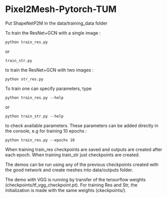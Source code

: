 # Pixel2Mesh-Pytorch-TUM

Put ShapeNetP2M in the data/training_data folder

To train the ResNet+GCN with a single image :
```
python train_res.py 
```
or 
```
train_str.py 
```
to train the ResNet+GCN with two images :

```
python str_res.py 
```
To train one can specify parameters, type
```
python train_res.py --help
```
or
```
python train_str.py --help
```
to check available parameters. These parameters can be added directly in the console, e.g for training 10 epochs :
```
python train_res.py --epochs 10
```
When training train_res checkpoints are saved and outputs are created after each epoch. When training train_str just checkpoints are created.

The demos can be run using any of the previous checkpoints created with the good network and create meshes into data/outputs folder.

The demo with VGG is running by transfer of the tensorflow weights (checkpoints/tf_vgg_checkpoint.pt). For training Res and Str, the initialization is made with the same weights (ckeckpoints/).
